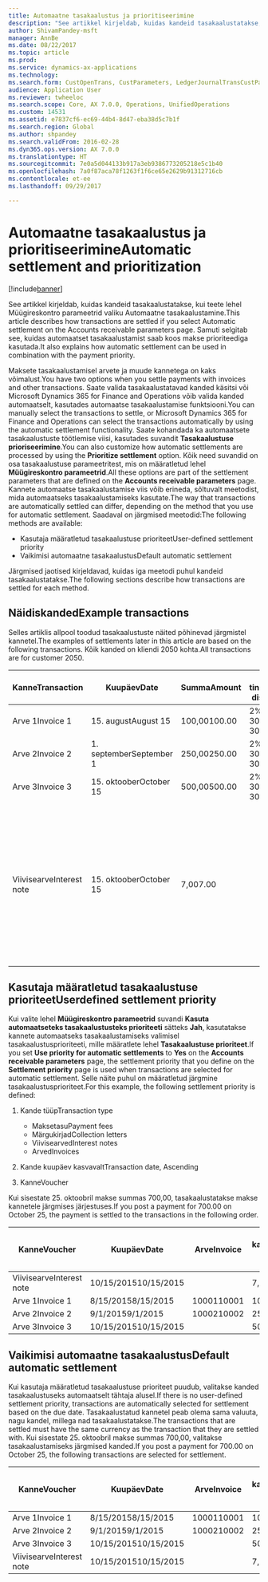 ```yaml
---
title: Automaatne tasakaalustus ja prioritiseerimine
description: "See artikkel kirjeldab, kuidas kandeid tasakaalustatakse, kui teete lehel Müügireskontro parameetrid valiku Automaatne tasakaalustamine. Samuti selgitab see, kuidas automaatset tasakaalustamist saab koos makse prioriteediga kasutada."
author: ShivamPandey-msft
manager: AnnBe
ms.date: 08/22/2017
ms.topic: article
ms.prod: 
ms.service: dynamics-ax-applications
ms.technology: 
ms.search.form: CustOpenTrans, CustParameters, LedgerJournalTransCustPaym
audience: Application User
ms.reviewer: twheeloc
ms.search.scope: Core, AX 7.0.0, Operations, UnifiedOperations
ms.custom: 14531
ms.assetid: e7837cf6-ec69-44b4-8d47-eba38d5c7b1f
ms.search.region: Global
ms.author: shpandey
ms.search.validFrom: 2016-02-28
ms.dyn365.ops.version: AX 7.0.0
ms.translationtype: HT
ms.sourcegitcommit: 7e0a5d044133b917a3eb9386773205218e5c1b40
ms.openlocfilehash: 7a0f87aca78f1263f1f6ce65e2629b91312716cb
ms.contentlocale: et-ee
ms.lasthandoff: 09/29/2017

---
```


# <a name="automatic-settlement-and-prioritization"></a><span data-ttu-id="7c293-104">Automaatne tasakaalustus ja prioritiseerimine</span><span class="sxs-lookup"><span data-stu-id="7c293-104">Automatic settlement and prioritization</span></span>

[!include[banner](../includes/banner.md)]


<span data-ttu-id="7c293-105">See artikkel kirjeldab, kuidas kandeid tasakaalustatakse, kui teete lehel Müügireskontro parameetrid valiku Automaatne tasakaalustamine.</span><span class="sxs-lookup"><span data-stu-id="7c293-105">This article describes how transactions are settled if you select Automatic settlement on the Accounts receivable parameters page.</span></span> <span data-ttu-id="7c293-106">Samuti selgitab see, kuidas automaatset tasakaalustamist saab koos makse prioriteediga kasutada.</span><span class="sxs-lookup"><span data-stu-id="7c293-106">It also explains how automatic settlement can be used in combination with the payment priority.</span></span>

<span data-ttu-id="7c293-107">Maksete tasakaalustamisel arvete ja muude kannetega on kaks võimalust.</span><span class="sxs-lookup"><span data-stu-id="7c293-107">You have two options when you settle payments with invoices and other transactions.</span></span> <span data-ttu-id="7c293-108">Saate valida tasakaalustatavad kanded käsitsi või Microsoft Dynamics 365 for Finance and Operations võib valida kanded automaatselt, kasutades automaatse tasakaalustamise funktsiooni.</span><span class="sxs-lookup"><span data-stu-id="7c293-108">You can manually select the transactions to settle, or Microsoft Dynamics 365 for Finance and Operations can select the transactions automatically by using the automatic settlement functionality.</span></span> <span data-ttu-id="7c293-109">Saate kohandada ka automaatsete tasakaalustuste töötlemise viisi, kasutades suvandit **Tasakaalustuse prioriseerimine**.</span><span class="sxs-lookup"><span data-stu-id="7c293-109">You can also customize how automatic settlements are processed by using the **Prioritize settlement** option.</span></span> <span data-ttu-id="7c293-110">Kõik need suvandid on osa tasakaalustuse parameetritest, mis on määratletud lehel **Müügireskontro parameetrid**.</span><span class="sxs-lookup"><span data-stu-id="7c293-110">All these options are part of the settlement parameters that are defined on the **Accounts receivable parameters** page.</span></span> <span data-ttu-id="7c293-111">Kannete automaatse tasakaalustamise viis võib erineda, sõltuvalt meetodist, mida automaatseks tasakaalustamiseks kasutate.</span><span class="sxs-lookup"><span data-stu-id="7c293-111">The way that transactions are automatically settled can differ, depending on the method that you use for automatic settlement.</span></span> <span data-ttu-id="7c293-112">Saadaval on järgmised meetodid:</span><span class="sxs-lookup"><span data-stu-id="7c293-112">The following methods are available:</span></span>

-   <span data-ttu-id="7c293-113">Kasutaja määratletud tasakaalustuse prioriteet</span><span class="sxs-lookup"><span data-stu-id="7c293-113">User-defined settlement priority</span></span>
-   <span data-ttu-id="7c293-114">Vaikimisi automaatne tasakaalustus</span><span class="sxs-lookup"><span data-stu-id="7c293-114">Default automatic settlement</span></span>

<span data-ttu-id="7c293-115">Järgmised jaotised kirjeldavad, kuidas iga meetodi puhul kandeid tasakaalustatakse.</span><span class="sxs-lookup"><span data-stu-id="7c293-115">The following sections describe how transactions are settled for each method.</span></span>

## <a name="example-transactions"></a><span data-ttu-id="7c293-116">Näidiskanded</span><span class="sxs-lookup"><span data-stu-id="7c293-116">Example transactions</span></span>
<span data-ttu-id="7c293-117">Selles artiklis allpool toodud tasakaalustuste näited põhinevad järgmistel kannetel.</span><span class="sxs-lookup"><span data-stu-id="7c293-117">The examples of settlements later in this article are based on the following transactions.</span></span> <span data-ttu-id="7c293-118">Kõik kanded on kliendi 2050 kohta.</span><span class="sxs-lookup"><span data-stu-id="7c293-118">All transactions are for customer 2050.</span></span>

| <span data-ttu-id="7c293-119">Kanne</span><span class="sxs-lookup"><span data-stu-id="7c293-119">Transaction</span></span>   | <span data-ttu-id="7c293-120">Kuupäev</span><span class="sxs-lookup"><span data-stu-id="7c293-120">Date</span></span>        | <span data-ttu-id="7c293-121">Summa</span><span class="sxs-lookup"><span data-stu-id="7c293-121">Amount</span></span> | <span data-ttu-id="7c293-122">Skonto tingimused</span><span class="sxs-lookup"><span data-stu-id="7c293-122">Cash discount terms</span></span> | <span data-ttu-id="7c293-123">Skonto kuupäev</span><span class="sxs-lookup"><span data-stu-id="7c293-123">Cash discount date</span></span> | <span data-ttu-id="7c293-124">Kommentaarid</span><span class="sxs-lookup"><span data-stu-id="7c293-124">Comments</span></span>                                                                                                                                                                                      |
|---------------|-------------|--------|---------------------|--------------------|-----------------------------------------------------------------------------------------------------------------------------------------------------------------------------------------------|
| <span data-ttu-id="7c293-125">Arve 1</span><span class="sxs-lookup"><span data-stu-id="7c293-125">Invoice 1</span></span>     | <span data-ttu-id="7c293-126">15. august</span><span class="sxs-lookup"><span data-stu-id="7c293-126">August 15</span></span>   | <span data-ttu-id="7c293-127">100,00</span><span class="sxs-lookup"><span data-stu-id="7c293-127">100.00</span></span> | <span data-ttu-id="7c293-128">2%14, neto 30</span><span class="sxs-lookup"><span data-stu-id="7c293-128">2%14, Net 30</span></span>        | <span data-ttu-id="7c293-129">29. august</span><span class="sxs-lookup"><span data-stu-id="7c293-129">August 29</span></span>          |                                                                                                                                                                                               |
| <span data-ttu-id="7c293-130">Arve 2</span><span class="sxs-lookup"><span data-stu-id="7c293-130">Invoice 2</span></span>     | <span data-ttu-id="7c293-131">1. september</span><span class="sxs-lookup"><span data-stu-id="7c293-131">September 1</span></span> | <span data-ttu-id="7c293-132">250,00</span><span class="sxs-lookup"><span data-stu-id="7c293-132">250.00</span></span> | <span data-ttu-id="7c293-133">2%14, neto 30</span><span class="sxs-lookup"><span data-stu-id="7c293-133">2%14, Net 30</span></span>        | <span data-ttu-id="7c293-134">15. september</span><span class="sxs-lookup"><span data-stu-id="7c293-134">September 15</span></span>       |                                                                                                                                                                                               |
| <span data-ttu-id="7c293-135">Arve 3</span><span class="sxs-lookup"><span data-stu-id="7c293-135">Invoice 3</span></span>     | <span data-ttu-id="7c293-136">15. oktoober</span><span class="sxs-lookup"><span data-stu-id="7c293-136">October 15</span></span>  | <span data-ttu-id="7c293-137">500,00</span><span class="sxs-lookup"><span data-stu-id="7c293-137">500.00</span></span> | <span data-ttu-id="7c293-138">2% 14/neto 30</span><span class="sxs-lookup"><span data-stu-id="7c293-138">2% 14/Net 30</span></span>        | <span data-ttu-id="7c293-139">29. oktoober</span><span class="sxs-lookup"><span data-stu-id="7c293-139">October 29</span></span>         |                                                                                                                                                                                               |
| <span data-ttu-id="7c293-140">Viivisearve</span><span class="sxs-lookup"><span data-stu-id="7c293-140">Interest note</span></span> | <span data-ttu-id="7c293-141">15. oktoober</span><span class="sxs-lookup"><span data-stu-id="7c293-141">October 15</span></span>  | <span data-ttu-id="7c293-142">7,00</span><span class="sxs-lookup"><span data-stu-id="7c293-142">7.00</span></span>   |                     |                    | <span data-ttu-id="7c293-143">Viivisearve on 1. ja 2. arve kohta.</span><span class="sxs-lookup"><span data-stu-id="7c293-143">This interest note is for invoice 1 and invoice 2.</span></span> <span data-ttu-id="7c293-144">Summa arvutatakse kaheprotsendilise intressina summadelt, mis on vähemalt 30 päeva üle tähtaja.</span><span class="sxs-lookup"><span data-stu-id="7c293-144">The amount is calculated as 2-percent interest on amounts that are 30 or more days past due.</span></span> <span data-ttu-id="7c293-145">Näide: 0,02 × (100,00 + 250,00) = 7,00.</span><span class="sxs-lookup"><span data-stu-id="7c293-145">For example, 0.02 × (100.00 + 250.00) = 7.00.</span></span> |

## <a name="userdefined-settlement-priority"></a><span data-ttu-id="7c293-146">Kasutaja määratletud tasakaalustuse prioriteet</span><span class="sxs-lookup"><span data-stu-id="7c293-146">Userdefined settlement priority</span></span>
<span data-ttu-id="7c293-147">Kui valite lehel **Müügireskontro parameetrid** suvandi **Kasuta automaatseteks tasakaalustusteks prioriteeti** sätteks **Jah**, kasutatakse kannete automaatseks tasakaalustamiseks valimisel tasakaalustusprioriteeti, mille määratlete lehel **Tasakaalustuse prioriteet**.</span><span class="sxs-lookup"><span data-stu-id="7c293-147">If you set **Use priority for automatic settlements** to **Yes** on the **Accounts receivable parameters** page, the settlement priority that you define on the **Settlement priority** page is used when transactions are selected for automatic settlement.</span></span> <span data-ttu-id="7c293-148">Selle näite puhul on määratletud järgmine tasakaalustusprioriteet.</span><span class="sxs-lookup"><span data-stu-id="7c293-148">For this example, the following settlement priority is defined:</span></span>

1.  <span data-ttu-id="7c293-149">Kande tüüp</span><span class="sxs-lookup"><span data-stu-id="7c293-149">Transaction type</span></span>
    -   <span data-ttu-id="7c293-150">Maksetasu</span><span class="sxs-lookup"><span data-stu-id="7c293-150">Payment fees</span></span>
    -   <span data-ttu-id="7c293-151">Märgukirjad</span><span class="sxs-lookup"><span data-stu-id="7c293-151">Collection letters</span></span>
    -   <span data-ttu-id="7c293-152">Viivisearved</span><span class="sxs-lookup"><span data-stu-id="7c293-152">Interest notes</span></span>
    -   <span data-ttu-id="7c293-153">Arved</span><span class="sxs-lookup"><span data-stu-id="7c293-153">Invoices</span></span>

2.  <span data-ttu-id="7c293-154">Kande kuupäev kasvavalt</span><span class="sxs-lookup"><span data-stu-id="7c293-154">Transaction date, Ascending</span></span>
3.  <span data-ttu-id="7c293-155">Kanne</span><span class="sxs-lookup"><span data-stu-id="7c293-155">Voucher</span></span>

<span data-ttu-id="7c293-156">Kui sisestate 25. oktoobril makse summas 700,00, tasakaalustatakse makse kannetele järgmises järjestuses.</span><span class="sxs-lookup"><span data-stu-id="7c293-156">If you post a payment for 700.00 on October 25, the payment is settled to the transactions in the following order.</span></span>

| <span data-ttu-id="7c293-157">Kanne</span><span class="sxs-lookup"><span data-stu-id="7c293-157">Voucher</span></span>       | <span data-ttu-id="7c293-158">Kuupäev</span><span class="sxs-lookup"><span data-stu-id="7c293-158">Date</span></span>       | <span data-ttu-id="7c293-159">Arve</span><span class="sxs-lookup"><span data-stu-id="7c293-159">Invoice</span></span> | <span data-ttu-id="7c293-160">Summa kandevaluutas</span><span class="sxs-lookup"><span data-stu-id="7c293-160">Amount in transaction currency</span></span> | <span data-ttu-id="7c293-161">Tasakaalustatav summa</span><span class="sxs-lookup"><span data-stu-id="7c293-161">Amount to settle</span></span> | <span data-ttu-id="7c293-162">Saldo</span><span class="sxs-lookup"><span data-stu-id="7c293-162">Balance</span></span> | <span data-ttu-id="7c293-163">Valuuta</span><span class="sxs-lookup"><span data-stu-id="7c293-163">Currency</span></span> |
|---------------|------------|---------|--------------------------------|------------------|---------|----------|
| <span data-ttu-id="7c293-164">Viivisearve</span><span class="sxs-lookup"><span data-stu-id="7c293-164">Interest note</span></span> | <span data-ttu-id="7c293-165">10/15/2015</span><span class="sxs-lookup"><span data-stu-id="7c293-165">10/15/2015</span></span> |         | <span data-ttu-id="7c293-166">7,00</span><span class="sxs-lookup"><span data-stu-id="7c293-166">7.00</span></span>                           | <span data-ttu-id="7c293-167">7,00</span><span class="sxs-lookup"><span data-stu-id="7c293-167">7.00</span></span>             | <span data-ttu-id="7c293-168">0,00</span><span class="sxs-lookup"><span data-stu-id="7c293-168">0.00</span></span>    | <span data-ttu-id="7c293-169">USA dollar</span><span class="sxs-lookup"><span data-stu-id="7c293-169">USD</span></span>      |
| <span data-ttu-id="7c293-170">Arve 1</span><span class="sxs-lookup"><span data-stu-id="7c293-170">Invoice 1</span></span>     | <span data-ttu-id="7c293-171">8/15/2015</span><span class="sxs-lookup"><span data-stu-id="7c293-171">8/15/2015</span></span>  | <span data-ttu-id="7c293-172">10001</span><span class="sxs-lookup"><span data-stu-id="7c293-172">10001</span></span>   | <span data-ttu-id="7c293-173">100,00</span><span class="sxs-lookup"><span data-stu-id="7c293-173">100.00</span></span>                         | <span data-ttu-id="7c293-174">100,00</span><span class="sxs-lookup"><span data-stu-id="7c293-174">100.00</span></span>           | <span data-ttu-id="7c293-175">0,00</span><span class="sxs-lookup"><span data-stu-id="7c293-175">0.00</span></span>    | <span data-ttu-id="7c293-176">USA dollar</span><span class="sxs-lookup"><span data-stu-id="7c293-176">USD</span></span>      |
| <span data-ttu-id="7c293-177">Arve 2</span><span class="sxs-lookup"><span data-stu-id="7c293-177">Invoice 2</span></span>     | <span data-ttu-id="7c293-178">9/1/2015</span><span class="sxs-lookup"><span data-stu-id="7c293-178">9/1/2015</span></span>   | <span data-ttu-id="7c293-179">10002</span><span class="sxs-lookup"><span data-stu-id="7c293-179">10002</span></span>   | <span data-ttu-id="7c293-180">250,00</span><span class="sxs-lookup"><span data-stu-id="7c293-180">250.00</span></span>                         | <span data-ttu-id="7c293-181">250,00</span><span class="sxs-lookup"><span data-stu-id="7c293-181">250.00</span></span>           | <span data-ttu-id="7c293-182">0,00</span><span class="sxs-lookup"><span data-stu-id="7c293-182">0.00</span></span>    | <span data-ttu-id="7c293-183">USA dollar</span><span class="sxs-lookup"><span data-stu-id="7c293-183">USD</span></span>      |
| <span data-ttu-id="7c293-184">Arve 3</span><span class="sxs-lookup"><span data-stu-id="7c293-184">Invoice 3</span></span>     | <span data-ttu-id="7c293-185">10/15/2015</span><span class="sxs-lookup"><span data-stu-id="7c293-185">10/15/2015</span></span> |         | <span data-ttu-id="7c293-186">500,00</span><span class="sxs-lookup"><span data-stu-id="7c293-186">500.00</span></span>                         | <span data-ttu-id="7c293-187">343.00</span><span class="sxs-lookup"><span data-stu-id="7c293-187">343.00</span></span>           | <span data-ttu-id="7c293-188">157.00</span><span class="sxs-lookup"><span data-stu-id="7c293-188">157.00</span></span>  | <span data-ttu-id="7c293-189">USA dollar</span><span class="sxs-lookup"><span data-stu-id="7c293-189">USD</span></span>      |

## <a name="default-automatic-settlement"></a><span data-ttu-id="7c293-190">Vaikimisi automaatne tasakaalustus</span><span class="sxs-lookup"><span data-stu-id="7c293-190">Default automatic settlement</span></span>
<span data-ttu-id="7c293-191">Kui kasutaja määratletud tasakaalustuse prioriteet puudub, valitakse kanded tasakaalustuseks automaatselt tähtaja alusel.</span><span class="sxs-lookup"><span data-stu-id="7c293-191">If there is no user-defined settlement priority, transactions are automatically selected for settlement based on the due date.</span></span> <span data-ttu-id="7c293-192">Tasakaalustatud kannetel peab olema sama valuuta, nagu kandel, millega nad tasakaalustatakse.</span><span class="sxs-lookup"><span data-stu-id="7c293-192">The transactions that are settled must have the same currency as the transaction that they are settled with.</span></span> <span data-ttu-id="7c293-193">Kui sisestate 25. oktoobril makse summas 700,00, valitakse tasakaalustamiseks järgmised kanded.</span><span class="sxs-lookup"><span data-stu-id="7c293-193">If you post a payment for 700.00 on October 25, the following transactions are selected for settlement.</span></span>

| <span data-ttu-id="7c293-194">Kanne</span><span class="sxs-lookup"><span data-stu-id="7c293-194">Voucher</span></span>       | <span data-ttu-id="7c293-195">Kuupäev</span><span class="sxs-lookup"><span data-stu-id="7c293-195">Date</span></span>       | <span data-ttu-id="7c293-196">Arve</span><span class="sxs-lookup"><span data-stu-id="7c293-196">Invoice</span></span> | <span data-ttu-id="7c293-197">Summa kandevaluutas</span><span class="sxs-lookup"><span data-stu-id="7c293-197">Amount in transaction currency</span></span> | <span data-ttu-id="7c293-198">Tasakaalustatav summa</span><span class="sxs-lookup"><span data-stu-id="7c293-198">Amount to settle</span></span> | <span data-ttu-id="7c293-199">Saldo</span><span class="sxs-lookup"><span data-stu-id="7c293-199">Balance</span></span> | <span data-ttu-id="7c293-200">Valuuta</span><span class="sxs-lookup"><span data-stu-id="7c293-200">Currency</span></span> |
|---------------|------------|---------|--------------------------------|------------------|---------|----------|
| <span data-ttu-id="7c293-201">Arve 1</span><span class="sxs-lookup"><span data-stu-id="7c293-201">Invoice 1</span></span>     | <span data-ttu-id="7c293-202">8/15/2015</span><span class="sxs-lookup"><span data-stu-id="7c293-202">8/15/2015</span></span>  | <span data-ttu-id="7c293-203">10001</span><span class="sxs-lookup"><span data-stu-id="7c293-203">10001</span></span>   | <span data-ttu-id="7c293-204">100,00</span><span class="sxs-lookup"><span data-stu-id="7c293-204">100.00</span></span>                         | <span data-ttu-id="7c293-205">100,00</span><span class="sxs-lookup"><span data-stu-id="7c293-205">100.00</span></span>           | <span data-ttu-id="7c293-206">0,00</span><span class="sxs-lookup"><span data-stu-id="7c293-206">0.00</span></span>    | <span data-ttu-id="7c293-207">USA dollar</span><span class="sxs-lookup"><span data-stu-id="7c293-207">USD</span></span>      |
| <span data-ttu-id="7c293-208">Arve 2</span><span class="sxs-lookup"><span data-stu-id="7c293-208">Invoice 2</span></span>     | <span data-ttu-id="7c293-209">9/1/2015</span><span class="sxs-lookup"><span data-stu-id="7c293-209">9/1/2015</span></span>   | <span data-ttu-id="7c293-210">10002</span><span class="sxs-lookup"><span data-stu-id="7c293-210">10002</span></span>   | <span data-ttu-id="7c293-211">250,00</span><span class="sxs-lookup"><span data-stu-id="7c293-211">250.00</span></span>                         | <span data-ttu-id="7c293-212">250,00</span><span class="sxs-lookup"><span data-stu-id="7c293-212">250.00</span></span>           | <span data-ttu-id="7c293-213">0,00</span><span class="sxs-lookup"><span data-stu-id="7c293-213">0.00</span></span>    | <span data-ttu-id="7c293-214">USA dollar</span><span class="sxs-lookup"><span data-stu-id="7c293-214">USD</span></span>      |
| <span data-ttu-id="7c293-215">Arve 3</span><span class="sxs-lookup"><span data-stu-id="7c293-215">Invoice 3</span></span>     | <span data-ttu-id="7c293-216">10/15/2015</span><span class="sxs-lookup"><span data-stu-id="7c293-216">10/15/2015</span></span> |         | <span data-ttu-id="7c293-217">500,00</span><span class="sxs-lookup"><span data-stu-id="7c293-217">500.00</span></span>                         | <span data-ttu-id="7c293-218">350.00</span><span class="sxs-lookup"><span data-stu-id="7c293-218">350.00</span></span>           | <span data-ttu-id="7c293-219">150.00</span><span class="sxs-lookup"><span data-stu-id="7c293-219">150.00</span></span>  | <span data-ttu-id="7c293-220">USA dollar</span><span class="sxs-lookup"><span data-stu-id="7c293-220">USD</span></span>      |
| <span data-ttu-id="7c293-221">Viivisearve</span><span class="sxs-lookup"><span data-stu-id="7c293-221">Interest note</span></span> | <span data-ttu-id="7c293-222">10/15/2015</span><span class="sxs-lookup"><span data-stu-id="7c293-222">10/15/2015</span></span> |         | <span data-ttu-id="7c293-223">7,00</span><span class="sxs-lookup"><span data-stu-id="7c293-223">7.00</span></span>                           | <span data-ttu-id="7c293-224">0,00</span><span class="sxs-lookup"><span data-stu-id="7c293-224">0.00</span></span>             | <span data-ttu-id="7c293-225">0,00</span><span class="sxs-lookup"><span data-stu-id="7c293-225">0.00</span></span>    | <span data-ttu-id="7c293-226">USA dollar</span><span class="sxs-lookup"><span data-stu-id="7c293-226">USD</span></span>      |






